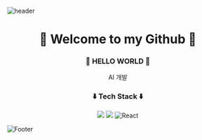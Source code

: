 ![header](https://capsule-render.vercel.app/api?type=waving&height=300&color=87CEEB&text=kimchaewon%20GIT&fontColor=ffffff&animation=twinkling)
<div align="center">
  <h1>🍳 Welcome to my Github 🐣</h1>
  <h3>🌻 HELLO WORLD 🌼</h3>
  AI 개발</br>
  <h3>⬇️ Tech Stack ⬇️</h3>
  <img src="https://img.shields.io/badge/Python-3776AB?style=for-the-badge&logo=Python&logoColor=white"> <img  src="https://img.shields.io/badge/R-75AADB?style=for-the-badge&logo=R&logoColor=white"> <img src="https://img.shields.io/badge/React-61DAFB?style=for-the-badge&logo=React&logoColor=black" alt="React"/>
</div>

![Footer](https://capsule-render.vercel.app/api?section=footer&type=waving&color=87CEEB)
